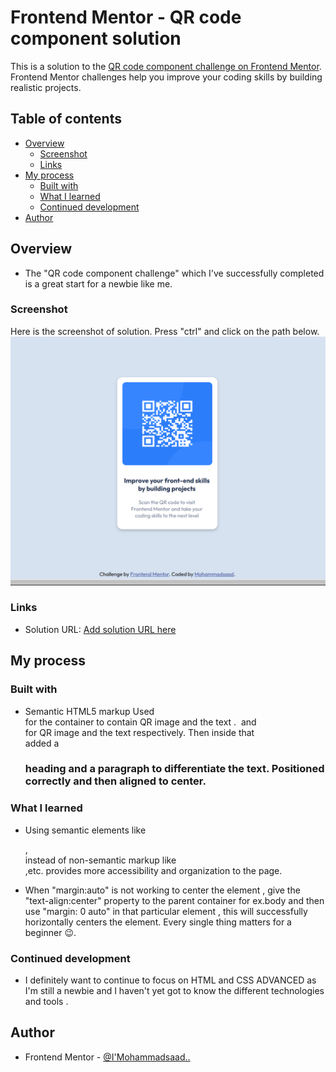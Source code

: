 # Frontend Mentor - QR code component solution

This is a solution to the [QR code component challenge on Frontend Mentor](https://www.frontendmentor.io/challenges/qr-code-component-iux_sIO_H). Frontend Mentor challenges help you improve your coding skills by building realistic projects. 

## Table of contents

- [Overview](#overview)
  - [Screenshot](#screenshot)
  - [Links](#links)
- [My process](#my-process)
  - [Built with](#built-with)
  - [What I learned](#what-i-learned)
  - [Continued development](#continued-development)
- [Author](#author)


## Overview

  - The "QR code component challenge" which I've successfully completed is a great start for a newbie like me. 

### Screenshot

Here is the screenshot of solution. Press "ctrl" and click on the path below.
![](Screenshot%202023-03-21%20000757.png)


### Links

- Solution URL: [Add solution URL here](https://mohammadsaad10.github.io/QR-CODE-COMPONENT/)

## My process

### Built with

- Semantic HTML5 markup
  Used <main> for the container to contain QR image and the text . <img> and <div> for QR image and the text respectively. Then inside that <div> added a <h3> heading and a paragraph to differentiate the text. Positioned correctly and then aligned to center.

### What I learned

   - Using semantic elements like <main>,<footer> instead of non-semantic markup like <div>,etc. provides more accessibility and organization to the page.

   - When "margin:auto" is not working to center the element , give the "text-align:center" property to the parent container for ex.body and then use "margin: 0 auto" in that particular element , this will successfully horizontally centers the element. Every single thing matters for a beginner 😉.

### Continued development

 - I definitely want to continue to focus on HTML and CSS ADVANCED as I'm still a newbie and I haven't yet got to know the different technologies and tools .


## Author
- Frontend Mentor - [@I'Mohammadsaad..](https://www.frontendmentor.io/profile/Mohammadsaad10)



